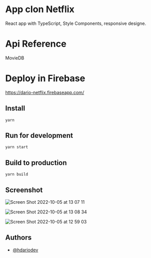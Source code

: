 
# App clon Netflix
React app with TypeScript, Style Components, responsive designe.

# Api Reference

MovieDB


# Deploy in Firebase

https://dario-netflix.firebaseapp.com/

## Install

```
yarn
```

## Run for development

```
yarn start
```

## Build to production

```
yarn build
```

## Screenshot

![Screen Shot 2022-10-05 at 13 07 11](https://user-images.githubusercontent.com/63020855/194119974-eacbe85d-0f16-433e-9857-f0d220ed4f2e.png)

![Screen Shot 2022-10-05 at 13 08 34](https://user-images.githubusercontent.com/63020855/194120223-9e7ea5d9-4698-41db-b753-4ecd51352cf4.png)

![Screen Shot 2022-10-05 at 12 59 03](https://user-images.githubusercontent.com/63020855/194118454-9c8daa20-8169-4cd4-892b-aa75c3849612.png)

## Authors

- [@hdariodev](https://www.hdariodev.com)
